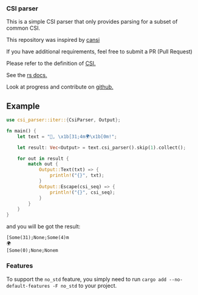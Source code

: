 ### CSI parser
This is a simple CSI parser that only provides parsing for a subset of common CSI.

This repository was inspired by [cansi](https://github.com/kurtlawrence/cansi/tree/master)

If you have additional requirements, feel free to submit a PR (Pull Request)

Please refer to the definition of [CSI.](https://en.wikipedia.org/wiki/ANSI_escape_code#CSI_(Control_Sequence_Introducer)_sequences)

See the [rs docs.](https://docs.rs/csi_parser/)

Look at progress and contribute on [github.](https://github.com/GengYage/csi_parser)

## Example
```rust
use csi_parser::iter::{CsiParser, Output};

fn main() {
    let text = "👋, \x1b[31;4m🌍\x1b[0m!";

    let result: Vec<Output> = text.csi_parser().skip(1).collect();

    for out in result {
        match out {
            Output::Text(txt) => {
                println!("{}", txt);
            }
            Output::Escape(csi_seq) => {
                println!("{}", csi_seq);
            }
        }
    }
}
```

and you will be got the result:
```text
[Some(31);None;Some(4)m
🌍
[Some(0);None;Nonem
```

### Features
To support the `no_std` feature, you simply need to run `cargo add --no-default-features -F no_std` to your project.

